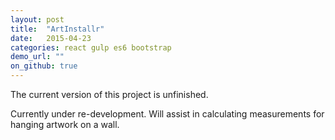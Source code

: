 ```yaml
---
layout: post
title:  "ArtInstallr"
date:   2015-04-23
categories: react gulp es6 bootstrap
demo_url: ""
on_github: true
---
```


The current version of this project is unfinished.

Currently under re-development. Will assist in calculating measurements for hanging artwork on a wall.

<!-- end -->
